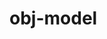 # obj-model

<div id="example"></div>
<script type="application/javascript">
  new Vue({
    el: '#example',
    template: '<live-code class="full" :template="code" mode="html>iframe" :debounce="1000" />',
    data: {
      code:
`
<script src="${location.origin+location.pathname}/global.js"><\/script>

<style>
    body, html {
        width: 100%;
        height: 100%;
        margin: 0;
        padding: 0;
        overflow: hidden;
        background: #222;
        touch-action: none; /* prevent touch drag from scrolling */
    }
</style>

<body>

<!-- Use the disable-css attribute so that we only WebGL rendering is enabled. -->
<i-scene id="scene" experimental-webgl disable-css>
    <i-ambient-light intensity="0.1"></i-ambient-light>
    <i-point-light
        id="light"
        color="#ffe9ab"
        position="300 300 600"
        size="0 0 0"
        cast-shadow="true"
        >
        <i-sphere
            has="basic-material"
            size="5 5 5"
            color="#ffe9ab"
            receive-shadow="false"
            cast-shadow="false"
            style="pointer-events: none"
            >
        </i-sphere>
    </i-point-light>
    <i-node id="ship1Rotator" align="0.5 0.5 0" rotation="0 40 0">
        <!-- This is an i-node element with an obj-model behavior. The
        obj-model behavior observes the obj and mtl attributes. -->
        <i-node
            id="ship1"
            has="obj-model"
            size="0 0 0 "
            scale="200 200 200"
            position="0 0 100"
            obj="${location.origin+location.pathname}/models/spaceship/ship.obj"
            mtl="${location.origin+location.pathname}/models/spaceship/ship.mtl"
        >
        </i-node>
    </i-node>
    <i-node id="ship2Rotator" align="0.5 0.5 0" rotation="0 20 0">
        <!-- Alternatively, the i-obj-model is an element that implicityly
        has an obj-model behavior. We've omitted the mtl attribute, so this
        model will by default have a plain random color. -->
        <i-obj-model
            id="ship2"
            size="0 0 0"
            scale="200 200 200"
            position="0 0 210"
            obj="${location.origin+location.pathname}/models/spaceship/ship.obj"
        >
        </i-obj-model>
    </i-node>
</i-scene>

<script>
    // defines the default names for the HTML elements
    LUME.useDefaultNames()

    document.addEventListener('pointermove', function(e) {
        e.preventDefault()
        light.position.x = e.clientX
        light.position.y = e.clientY
    })

    smooth(ship1)
    smooth(ship2)

    const { Motor } = LUME
    Motor.addRenderTask(() => {
        ship1Rotator.rotation.y -= 0.1
        ship2Rotator.rotation.y -= 0.4
    })

    function smooth(objModelElement) {
        const {Events} = LUME

        // Use the 'MODEL_LOAD' event to work with the 'model' once loaded, if
        // needed. 'model' is an instance of THREE.Group containing THREE.Mesh
        // objects
        objModelElement.on(Events.MODEL_LOAD, ({ model }) => {
            modifyGeometry(model)

            // we modified the internals the element, signal that it
            // needs an update on next render
            objModelElement.needsUpdate()
        })

    }

    function modifyGeometry(obj) {

        // Use Three.js APIs to traverse obj's decendants.
        obj.traverse(node => {

            if ('geometry' in node) {

                // Re-center the geometry around the local origin.
                node.geometry.center()

                // In case the model's shading looks flat on each polygon, this is a trick to
                // make it look smooth. See https://discourse.threejs.org/t/5531
                const tempGeometry = new THREE.Geometry().fromBufferGeometry( node.geometry );
                tempGeometry.mergeVertices();
                tempGeometry.computeVertexNormals();
                node.geometry = new THREE.BufferGeometry().fromGeometry( tempGeometry );

            }

        })

    }
<\/script>

</body>

`
    },
  })
</script>
